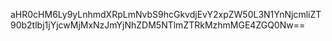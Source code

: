 aHR0cHM6Ly9yLnhmdXRpLmNvbS9hcGkvdjEvY2xpZW50L3N1YnNjcmliZT90b2tlbj1jYjcwMjMxNzJmYjNhZDM5NTlmZTRkMzhmMGE4ZGQ0Nw==
